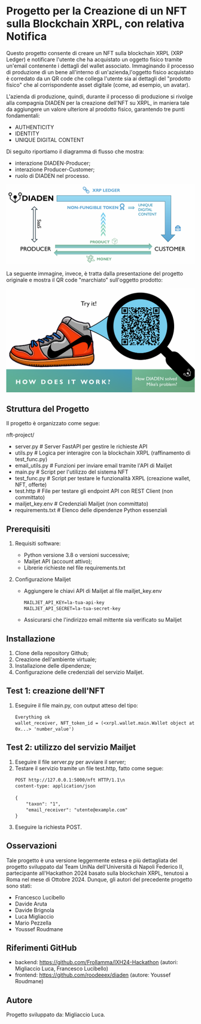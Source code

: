 # Progetto per la Creazione di un NFT sulla Blockchain XRPL, con relativa Notifica

Questo progetto consente di creare un NFT sulla blockchain XRPL (XRP Ledger) e notificare l'utente che ha acquistato un oggetto fisico tramite un'email contenente i dettagli del wallet associato. Immaginando il processo di produzione di un bene all'interno di un'azienda,l'oggetto fisico acquistato è corredato da un QR code che collega l'utente sia ai dettagli del "prodotto fisico" che al corrispondente asset digitale (come, ad esempio, un avatar).

L'azienda di produzione, quindi, durante il processo di produzione si rivolge alla compagnia DIADEN per la creazione dell'NFT su XRPL, in maniera tale da aggiungere un valore ulteriore al prodotto fisico, garantendo tre punti fondamentali:

- AUTHENTICITY
- IDENTITY
- UNIQUE DIGITAL CONTENT

Di seguito riportiamo il diagramma di flusso che mostra:
- interazione DIADEN-Producer;
- interazione Producer-Customer;
- ruolo di DIADEN nel processo.

![Flow Diagram](images/flowDiagram_diaden.png)

La seguente immagine, invece, è tratta dalla presentazione del progetto originale e mostra il QR code "marchiato" sull'oggetto prodotto:

![QR code](images/qr_code_diaden.png)

## Struttura del Progetto

Il progetto è organizzato come segue:

nft-project/
- server.py           # Server FastAPI per gestire le richieste API
- utils.py            # Logica per interagire con la blockchain XRPL (raffinamento di test_func.py)
- email_utils.py      # Funzioni per inviare email tramite l'API di Mailjet
- main.py             # Script per l'utilizzo del sistema NFT
- test_func.py        # Script per testare le funzionalità XRPL (creazione wallet, NFT, offerte)
- test.http           # File per testare gli endpoint API con REST Client (non committato)
- mailjet_key.env     # Credenziali Mailjet (non committato)
- requirements.txt    # Elenco delle dipendenze Python essenziali

## Prerequisiti

1. Requisiti software:
    - Python versione 3.8 o versioni successive;
    - Mailjet API (account attivo);
    - Librerie richieste nel file requirements.txt

2. Configurazione Mailjet
    - Aggiungere le chiavi API di Mailjet al file mailjet_key.env
      ```
      MAILJET_API_KEY=la-tua-api-key
      MAILJET_API_SECRET=la-tua-secret-key
      
    - Assicurarsi che l'indirizzo email mittente sia verificato su Mailjet

## Installazione

1. Clone della repository Github;
2. Creazione dell'ambiente virtuale;
3. Installazione delle dipendenze;
4. Configurazione delle credenziali del servizio Mailjet.

## Test 1: creazione dell'NFT

1. Eseguire il file main.py, con output atteso del tipo:
      ```
      Everything ok
      wallet_receiver, NFT_token_id = (<xrpl.wallet.main.Wallet object at 0x...> 'number_value')

## Test 2: utilizzo del servizio Mailjet

1. Eseguire il file server.py per avviare il server;
2. Testare il servizio tramite un file test.http, fatto come segue:
    ```
    POST http://127.0.0.1:5000/nft HTTP/1.1\n
    content-type: application/json

    {
        "taxon": "1",
        "email_receiver": "utente@example.com"
    }

3. Eseguire la richiesta POST.

## Osservazioni

Tale progetto è una versione leggermente estesa e più dettagliata del progetto sviluppato dal Team UniNa dell'Università di Napoli Federico II, partecipante all'Hackathon 2024 basato sulla blockchain XRPL, tenutosi a Roma nel mese di Ottobre 2024. Dunque, gli autori del precedente progetto sono stati:
- Francesco Lucibello
- Davide Aruta
- Davide Brignola
- Luca Migliaccio
- Mario Pezzella
- Youssef Roudmane

## Riferimenti GitHub

- backend: https://github.com/Frollamma/IXH24-Hackathon (autori: Migliaccio Luca, Francesco Lucibello)
- frontend: https://github.com/roodeeex/diaden (autore: Youssef Roudmane)

## Autore

Progetto sviluppato da: Migliaccio Luca.
